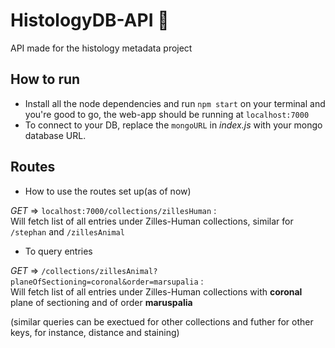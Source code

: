 # HistologyDB-API 🧠

API made for the histology metadata project

## How to run
 - Install all the node dependencies and run `npm start` on your terminal and you're good to go, the web-app should be running at `localhost:7000`
 - To connect to your DB, replace the `mongoURL` in *index.js* with your mongo database URL.

## Routes

 - How to use the routes set up(as of now)

*GET* =>  `localhost:7000/collections/zillesHuman` : <br/>
Will fetch list of all entries under Zilles-Human collections, similar for `/stephan` and `/zillesAnimal`

 - To query entries

*GET* => `/collections/zillesAnimal?planeOfSectioning=coronal&order=marsupalia` : <br/>
          Will fetch list of all entries under Zilles-Human collections with **coronal** plane of sectioning and of order **maruspalia**

(similar queries can be exectued for other collections and futher for other keys, for instance, distance and staining)
